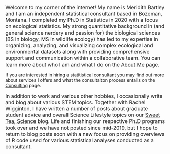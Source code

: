<font size = "3"> Welcome to my corner of the internet! My name is Meridith Bartley and I am an independent statistical consultant based in Bozeman, Montana. I completed my Ph.D in Statistics in 2020 with a focus on ecological statistics. My strong quantitative background in (and general science nerdery and passion for) the biological sciences (BS in biology, MS in wildlife ecology) has led to my expertise in organizing, analyzing, and visualizing complex ecological and environmental datasets along with providing comprehensive support and communication within a collaborative team. You can learn more about who I am and what I do on the [About Me](mlbartley.github.io/about) page. </font>

If you are interested in hiring a statitistical consultant you may find out more about services I offers and what the consultaiton process entails on the [Consulting](mlbartley.github.io/consulting) page.

<font size="3">In addition to work and various other hobbies, I occasionally write and blog about various STEM topics. Together with Rachel Wigginton, I have written a number of posts about graduate student advice and overall Science Lifestyle topics on our [Sweet Tea, Science](www.sweetteascience.com) blog. Life and finishing our respective Ph.D programs took over and we have not posted since mid-2019, but I hope to return to blog posts soon with a new focus on providing overviews of R code used for various statistical analyses conducted as a consultant.</font>
